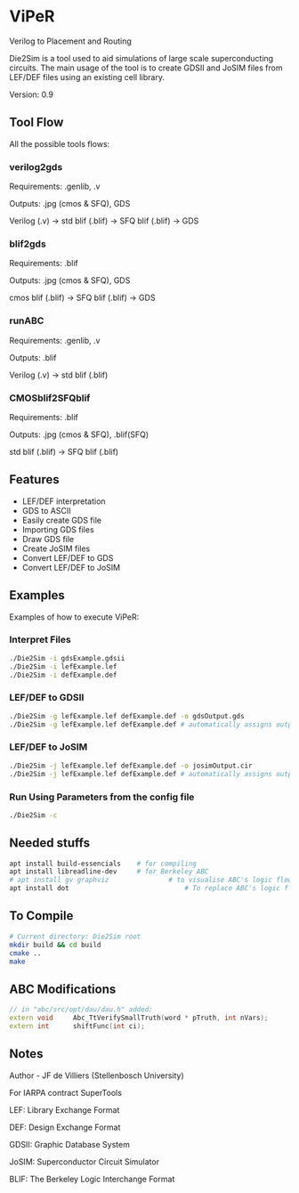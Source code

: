 # ViPeR
Verilog to Placement and Routing

Die2Sim is a tool used to aid simulations of large scale superconducting circuits. The main usage of the tool is to create GDSII and JoSIM files from LEF/DEF files using an existing cell library.

Version: 0.9

## Tool Flow

All the possible tools flows:

### verilog2gds

Requirements: .genlib, .v

Outputs: .jpg (cmos & SFQ), GDS

Verilog (.v) -> std blif (.blif) -> SFQ blif (.blif) -> GDS



### blif2gds

Requirements: .blif

Outputs: .jpg (cmos & SFQ), GDS

cmos blif (.blif) -> SFQ blif (.blif) -> GDS



### runABC

Requirements: .genlib, .v

Outputs: .blif

Verilog (.v) -> std blif (.blif)



### CMOSblif2SFQblif

Requirements: .blif

Outputs: .jpg (cmos & SFQ), .blif(SFQ)

std blif (.blif) -> SFQ blif (.blif)

## Features

* LEF/DEF interpretation
* GDS to ASCII
* Easily create GDS file
* Importing GDS files
* Draw GDS file
* Create JoSIM files
* Convert LEF/DEF to GDS
* Convert LEF/DEF to JoSIM

## Examples
Examples of how to execute ViPeR:

### Interpret Files
``` bash
./Die2Sim -i gdsExample.gdsii
./Die2Sim -i lefExample.lef
./Die2Sim -i defExample.def
```
### LEF/DEF to GDSII
``` bash
./Die2Sim -g lefExample.lef defExample.def -o gdsOutput.gds
./Die2Sim -g lefExample.lef defExample.def # automatically assigns output filename
```
### LEF/DEF to JoSIM
``` bash
./Die2Sim -j lefExample.lef defExample.def -o josimOutput.cir
./Die2Sim -j lefExample.lef defExample.def # automatically assigns output filename
```
### Run Using Parameters from the config file
``` bash
./Die2Sim -c
```

## Needed stuffs
``` bash
apt install build-essencials 	# for compiling
apt install libreadline-dev 	# for Berkeley ABC
# apt install gv graphviz				# to visualise ABC's logic flow
apt install dot 							# To replace ABC's logic flow visuals
```
## To Compile
``` bash
# Current directory: Die2Sim root
mkdir build && cd build
cmake ..
make
```

## ABC Modifications
``` cpp
// in "abc/src/opt/dau/dau.h" added:
extern void		Abc_TtVerifySmallTruth(word * pTruth, int nVars);
extern int 		shiftFunc(int ci);
```

## Notes
Author - JF de Villiers (Stellenbosch University)

For IARPA contract SuperTools

LEF: Library Exchange Format

DEF: Design Exchange Format

GDSII: Graphic Database System

JoSIM: Superconductor Circuit Simulator

BLIF: The Berkeley Logic Interchange Format